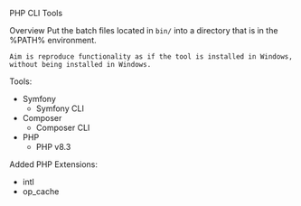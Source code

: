 PHP CLI Tools

Overview
     Put the batch files located in `bin/` into a directory that is in the %PATH% environment.

    Aim is reproduce functionality as if the tool is installed in Windows, without being installed in Windows.

Tools:
- Symfony
  - Symfony CLI
- Composer
  - Composer CLI
- PHP
  - PHP v8.3

Added PHP Extensions:
- intl
- op_cache

